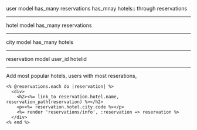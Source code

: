 user model
has_many reservations
has_mnay hotels:: through reservations
_________________________


hotel model
has_many reservations
_________________________


city model
has_many hotels
_________________________


reservation model
user_id
hotelid
_________________________


Add most popular hotels, 
users with most reserations,




    <% @reservations.each do |reservation| %>
      <div>
        <h2><%= link_to reservation.hotel.name, reservation_path(reservation) %></h2>
        <p><%= reservation.hotel.city.code %></p>
        <%= render 'reservations/info', :reservation => reservation %>
      </div>
    <% end %>